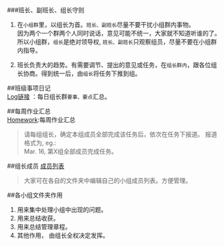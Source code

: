 
###班长、副班长、组长守则

1. 在`小组群`里，以组长为首。`班长、副班长`尽量不要干扰小组群内事物。   
  因为两个一个群两个人同时说话，意见可能不统一，大家就不知道听谁的了。   
  所以小组群，`组长`是绝对领导权, `班长、副班长`只观察组员，尽量不要在小组群内指导。   

2. 班长负责大的趋势。有需要调节、提出的意见或任务，在`组长群内`，跟各位组长协商。得到统一后，由`组长`将任务下推到组。   

##班级事项日记  
[Log链接](./log.md)  ：每日组长群`要事、要点`汇总。   

##每周作业汇总      
[Homework](./Homework):每周作业汇总   
> 请每组组长，确定本组成员全部完成该任务后，依次在任务下报道。
报道格式为, eg.:  
Mar. 16, 第X组全部成员完成任务。  

##组长成员
[成员列表](./TeamMember.md)   
>大家可在各自的文件夹中编辑自己的小组成员列表。方便管理。   

##各小组文件夹作用
> 
  1. 用来集中处理小组中出现的问题。   
  2. 用来总结收获。   
  3. 用来总结管理章程。
  4. 其他作用， 由组长全权决定发挥。  


 



